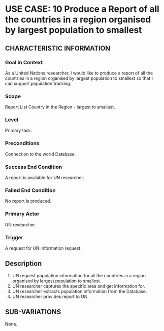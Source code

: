 # USE CASE: 10 Produce a Report of all the countries in a region organised by largest population to smallest

## CHARACTERISTIC INFORMATION

### Goal in Context

As a United Nations researcher, I would like to produce a report of all the countries in a region organised by largest population to smallest so that I can support population tracking.

### Scope

Report List Country in the Region - largest to smallest.

### Level

Primary task.

### Preconditions

Connection to the world Database.

### Success End Condition

A report is available for UN researcher.

### Failed End Condition

No report is produced.

### Primary Actor

UN researcher.

### Trigger

A request for UN information request.

## Description

1. UN request population information for all the countries in a region organised by largest population to smallest.
2. UN researcher captures the specific area and get information for.
3. UN researcher extracts population information from the Database.
4. UN researcher provides report to UN.

## SUB-VARIATIONS

None.
